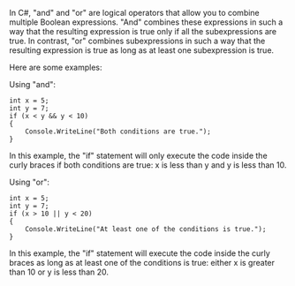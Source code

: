 In C#, "and" and "or" are logical operators that allow you to combine multiple Boolean expressions. "And" combines these expressions in such a way that the resulting expression is true only if all the subexpressions are true. In contrast, "or" combines subexpressions in such a way that the resulting expression is true as long as at least one subexpression is true.

Here are some examples:

Using "and":

```
int x = 5;
int y = 7;
if (x < y && y < 10)
{
    Console.WriteLine("Both conditions are true.");
}
```

In this example, the "if" statement will only execute the code inside the curly braces if both conditions are true: x is less than y and y is less than 10.

Using "or":

```
int x = 5;
int y = 7;
if (x > 10 || y < 20)
{
    Console.WriteLine("At least one of the conditions is true.");
}
```

In this example, the "if" statement will execute the code inside the curly braces as long as at least one of the conditions is true: either x is greater than 10 or y is less than 20.